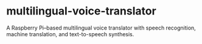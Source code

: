 # multilingual-voice-translator
A Raspberry Pi–based multilingual voice translator with speech recognition, machine translation, and text-to-speech synthesis.
